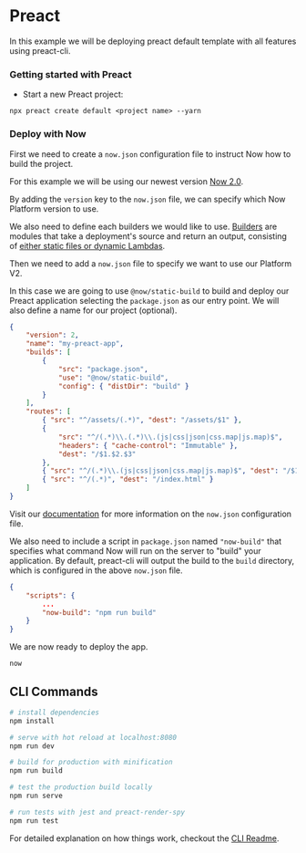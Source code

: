 # Preact

In this example we will be deploying preact default template with all features using preact-cli.

### Getting started with Preact

- Start a new Preact project:

```
npx preact create default <project name> --yarn
```

### Deploy with Now

First we need to create a `now.json` configuration file to instruct Now how to build the project.

For this example we will be using our newest version [Now 2.0](https://zeit.co/now).

By adding the `version` key to the `now.json` file, we can specify which Now Platform version to use.

We also need to define each builders we would like to use. [Builders](https://zeit.co/docs/v2/deployments/builders/overview/) are modules that take a deployment's source and return an output, consisting of [either static files or dynamic Lambdas](https://zeit.co/docs/v2/deployments/builds/#sources-and-outputs).

Then we need to add a `now.json` file to specify we want to use our Platform V2.

In this case we are going to use `@now/static-build` to build and deploy our Preact application selecting the `package.json` as our entry point. We will also define a name for our project (optional).

```json
{
	"version": 2,
	"name": "my-preact-app",
	"builds": [
		{
			"src": "package.json",
			"use": "@now/static-build",
			"config": { "distDir": "build" }
		}
	],
	"routes": [
		{ "src": "^/assets/(.*)", "dest": "/assets/$1" },
		{
			"src": "^/(.*)\\.(.*)\\.(js|css|json|css.map|js.map)$",
			"headers": { "cache-control": "Immutable" },
			"dest": "/$1.$2.$3"
		},
		{ "src": "^/(.*)\\.(js|css|json|css.map|js.map)$", "dest": "/$1.$2" },
		{ "src": "^/(.*)", "dest": "/index.html" }
	]
}
```

Visit our [documentation](https://zeit.co/docs/v2/deployments/configuration) for more information on the `now.json` configuration file.

We also need to include a script in `package.json` named `"now-build"` that specifies what command Now will run on the server to "build" your application. By default, preact-cli will output the build to the `build` directory, which is configured in the above `now.json` file.

```json
{
    "scripts": {
        ...
        "now-build": "npm run build"
    }
}
```

We are now ready to deploy the app.

```
now
```

## CLI Commands

```bash
# install dependencies
npm install

# serve with hot reload at localhost:8080
npm run dev

# build for production with minification
npm run build

# test the production build locally
npm run serve

# run tests with jest and preact-render-spy
npm run test
```

For detailed explanation on how things work, checkout the [CLI Readme](https://github.com/developit/preact-cli/blob/master/README.md).
